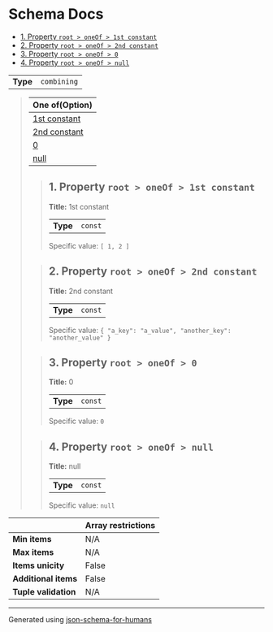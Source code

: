 # Schema Docs

- [1. Property `root > oneOf > 1st constant`](#oneOf_i0)
- [2. Property `root > oneOf > 2nd constant`](#oneOf_i1)
- [3. Property `root > oneOf > 0`](#oneOf_i2)
- [4. Property `root > oneOf > null`](#oneOf_i3)

|          |             |
| -------- | ----------- |
| **Type** | `combining` |

<blockquote>

| One of(Option)            |
| ------------------------- |
| [1st constant](#oneOf_i0) |
| [2nd constant](#oneOf_i1) |
| [0](#oneOf_i2)            |
| [null](#oneOf_i3)         |

<blockquote>

## <a name="oneOf_i0"></a>1. Property `root > oneOf > 1st constant`

**Title:** 1st constant

|          |         |
| -------- | ------- |
| **Type** | `const` |

Specific value: `[
    1,
    2
]`

</blockquote>
<blockquote>

## <a name="oneOf_i1"></a>2. Property `root > oneOf > 2nd constant`

**Title:** 2nd constant

|          |         |
| -------- | ------- |
| **Type** | `const` |

Specific value: `{
    "a_key": "a_value",
    "another_key": "another_value"
}`

</blockquote>
<blockquote>

## <a name="oneOf_i2"></a>3. Property `root > oneOf > 0`

**Title:** 0

|          |         |
| -------- | ------- |
| **Type** | `const` |

Specific value: `0`

</blockquote>
<blockquote>

## <a name="oneOf_i3"></a>4. Property `root > oneOf > null`

**Title:** null

|          |         |
| -------- | ------- |
| **Type** | `const` |

Specific value: `null`

</blockquote>

</blockquote>

|                      | Array restrictions |
| -------------------- | ------------------ |
| **Min items**        | N/A                |
| **Max items**        | N/A                |
| **Items unicity**    | False              |
| **Additional items** | False              |
| **Tuple validation** | N/A                |

----------------------------------------------------------------------------------------------------------------------------
Generated using [json-schema-for-humans](https://github.com/coveooss/json-schema-for-humans)